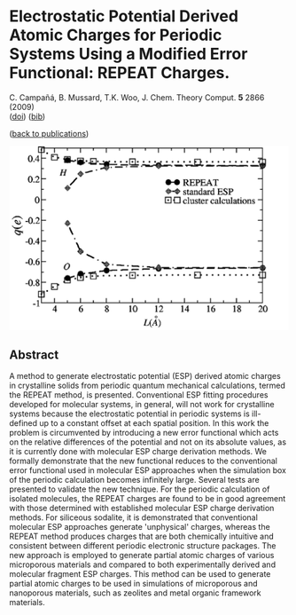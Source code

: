 # Electrostatic Potential Derived Atomic Charges for Periodic Systems Using a Modified Error Functional: REPEAT Charges.  
 C. Campañá, B. Mussard, T.K. Woo, J. Chem. Theory Comput. **5** 2866 (2009)  
 ([doi](http://dx.doi.org/10.1021/ct9003405))
 ([bib](doc/CamMusWoo-JCTC-2009.bib))

([back to publications](https://github.com/mussard/publications/))

![](../img/repeat.png)


## Abstract
A method to generate electrostatic potential (ESP) derived atomic charges in crystalline solids from periodic quantum mechanical calculations, termed the REPEAT method, is presented. Conventional ESP fitting procedures developed for molecular systems, in general, will not work for crystalline systems because the electrostatic potential in periodic systems is ill-defined up to a constant offset at each spatial position. In this work the problem is circumvented by introducing a new error functional which acts on the relative differences of the potential and not on its absolute values, as it is currently done with molecular ESP charge derivation methods. We formally demonstrate that the new functional reduces to the conventional error functional used in molecular ESP approaches when the simulation box of the periodic calculation becomes infinitely large. Several tests are presented to validate the new technique. For the periodic calculation of isolated molecules, the REPEAT charges are found to be in good agreement with those determined with established molecular ESP charge derivation methods. For siliceous sodalite, it is demonstrated that conventional molecular ESP approaches generate 'unphysical' charges, whereas the REPEAT method produces charges that are both chemically intuitive and consistent between different periodic electronic structure packages. The new approach is employed to generate partial atomic charges of various microporous materials and compared to both experimentally derived and molecular fragment ESP charges. This method can be used to generate partial atomic charges to be used in simulations of microporous and nanoporous materials, such as zeolites and metal organic framework materials.

